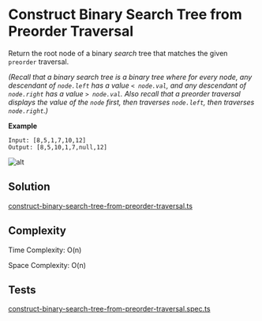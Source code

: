 # Construct Binary Search Tree from Preorder Traversal

Return the root node of a binary _search_ tree that matches the given `preorder` traversal.

_(Recall that a binary search tree is a binary tree where for every node, any descendant of `node.left` has a value `< node.val`, and any descendant of `node.right` has a value `> node.val`. Also recall that a preorder traversal displays the value of the `node` first, then traverses `node.left`, then traverses `node.right`.)_

**Example**

```
Input: [8,5,1,7,10,12]
Output: [8,5,10,1,7,null,12]
```

![alt](https://assets.leetcode.com/uploads/2019/03/06/1266.png)

## Solution

[construct-binary-search-tree-from-preorder-traversal.ts](https://github.com/kutyepov/May-LeetCoding-Challenge/blob/master/src/construct-binary-search-tree-from-preorder-traversal/index.ts)

## Complexity

Time Complexity: O(n)

Space Complexity: O(n)

## Tests

[construct-binary-search-tree-from-preorder-traversal.spec.ts](https://github.com/kutyepov/May-LeetCoding-Challenge/blob/master/src/construct-binary-search-tree-from-preorder-traversal/index.spec.ts)
